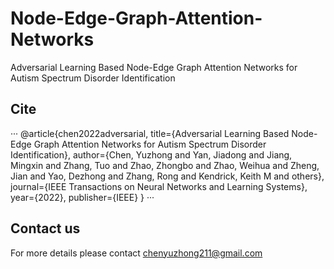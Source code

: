 # Node-Edge-Graph-Attention-Networks
Adversarial Learning Based Node-Edge Graph Attention Networks for Autism Spectrum Disorder Identification
## Cite
···
@article{chen2022adversarial,
  title={Adversarial Learning Based Node-Edge Graph Attention Networks for Autism Spectrum Disorder Identification},
  author={Chen, Yuzhong and Yan, Jiadong and Jiang, Mingxin and Zhang, Tuo and Zhao, Zhongbo and Zhao, Weihua and Zheng, Jian and Yao, Dezhong and Zhang, Rong and Kendrick, Keith M and others},
  journal={IEEE Transactions on Neural Networks and Learning Systems},
  year={2022},
  publisher={IEEE}
}
···
## Contact us
For more details please contact chenyuzhong211@gmail.com
